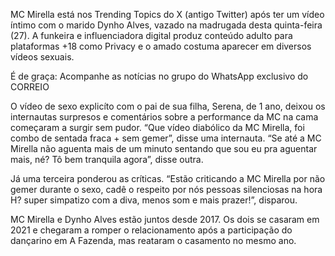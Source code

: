 MC Mirella está nos Trending Topics do X (antigo Twitter) após ter um vídeo íntimo com o marido Dynho Alves, vazado na madrugada desta quinta-feira (27). A funkeira e influenciadora digital produz conteúdo adulto para plataformas +18 como Privacy e o amado costuma aparecer em diversos vídeos sexuais.


É de graça: Acompanhe as notícias no grupo do WhatsApp exclusivo do CORREIO

O vídeo de sexo explicíto com o pai de sua filha, Serena, de 1 ano, deixou os internautas surpresos e comentários sobre a performance da MC na cama começaram a surgir sem pudor. “Que vídeo diabólico da MC Mirella, foi combo de sentada fraca + sem gemer”, disse uma internauta. “Se até a MC Mirella não aguenta mais de um minuto sentando que sou eu pra aguentar mais, né? Tô bem tranquila agora”, disse outra.

Já uma terceira ponderou as críticas. “Estão criticando a MC Mirella por não gemer durante o sexo, cadê o respeito por nós pessoas silenciosas na hora H? super simpatizo com a diva, menos som e mais prazer!”, disparou.

MC Mirella e Dynho Alves estão juntos desde 2017. Os dois se casaram em 2021 e chegaram a romper o relacionamento após a participação do dançarino em A Fazenda, mas reataram o casamento no mesmo ano.
